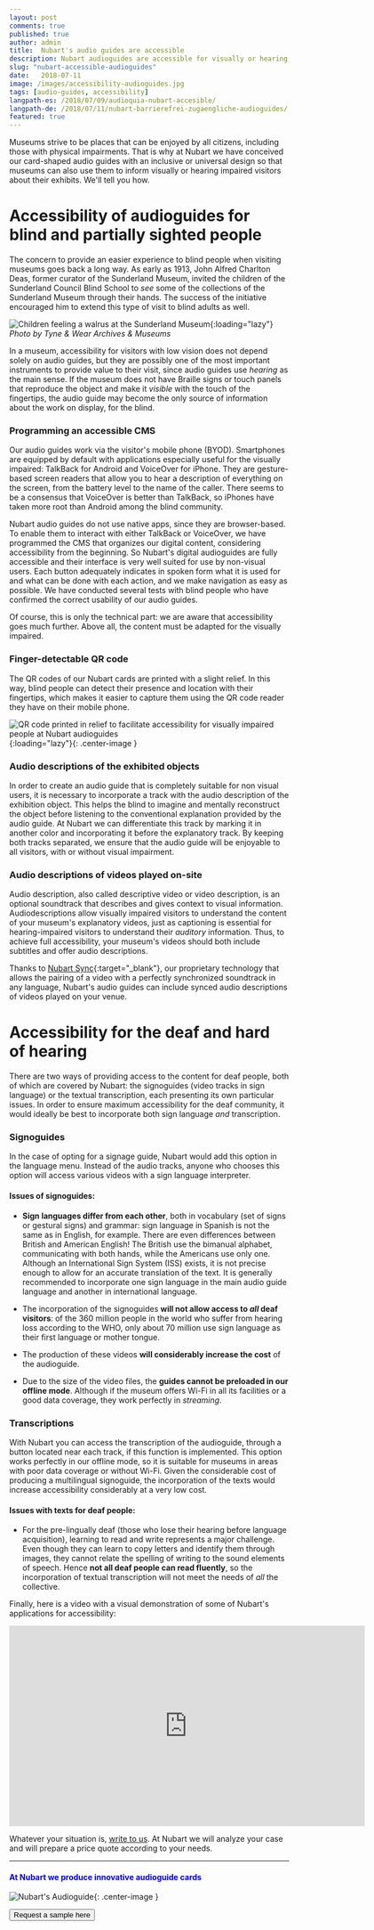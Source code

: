 ```yaml
---
layout: post 
comments: true 
published: true
author: admin
title:  Nubart's audio guides are accessible
description: Nubart audioguides are accessible for visually or hearing impaired museum visitors
slug: "nubart-accessible-audioguides"
date:   2018-07-11 
image: /images/accessibility-audioguides.jpg 
tags: [audio-guides, accessibility]
langpath-es: /2018/07/09/audioquia-nubart-accesible/
langpath-de: /2018/07/11/nubart-barrierefrei-zugaengliche-audioguides/
featured: true
---
```


Museums strive to be places that can be enjoyed by all citizens, including those with physical impairments. That is why at Nubart we have conceived
our card-shaped audio guides with an inclusive or universal design so that museums can also use them to inform visually or hearing impaired visitors
about their exhibits. We'll tell you how.

# Accessibility of audioguides for blind and partially sighted people

The concern to provide an easier experience to blind people when visiting museums goes back a long way. As early as 1913, John Alfred Charlton Deas,
former curator of the Sunderland Museum, invited the children of the Sunderland Council Blind School to *see* some of the collections of the
Sunderland Museum through their hands. The success of the initiative encouraged him to extend this type of visit to blind adults as well.

![Children feeling a walrus at the Sunderland Museum]({{site.baseurl}}/images/accessibility-sunderland-museum.jpg){:loading="lazy"}
*Photo by Tyne & Wear Archives & Museums*


In a museum, accessibility for visitors with low vision does not depend solely on audio guides, but they are possibly one of the most important
instruments to provide value to their visit, since audio guides use *hearing* as the main sense. If the museum does not have Braille signs or touch
panels that reproduce the object and make it *visible* with the touch of the fingertips, the audio guide may become the only source of information
about the work on display, for the blind. 

### Programming an accessible CMS

Our audio guides work via the visitor's mobile phone (BYOD). Smartphones are equipped by default with applications especially useful for the visually
impaired: TalkBack for Android and VoiceOver for iPhone. They are gesture-based screen readers that allow you to hear a description of everything on
the screen, from the battery level to the name of the caller. There seems to be a consensus that VoiceOver is better than TalkBack, so iPhones have
taken more root than Android among the blind community.

Nubart audio guides do not use native apps, since they are browser-based. To enable them to interact with either TalkBack or VoiceOver, we have
programmed the CMS that organizes our digital content, considering accessibility from the beginning. So Nubart's digital audioguides are fully
accessible and their interface is very well suited for use by non-visual users. Each button adequately indicates in spoken form what it is used for
and what can be done with each action, and we make navigation as easy as possible. We have conducted several tests with blind people who have
confirmed the correct usability of our audio guides.

Of course, this is only the technical part: we are aware that accessibility goes much further. Above all, the content must be adapted for the visually
impaired.

### Finger-detectable QR code

The QR codes of our Nubart cards are printed with a slight relief. In this way, blind people can detect their presence and location with their
fingertips, which makes it easier to capture them using the QR code reader they have on their mobile phone.

![QR code printed in relief to facilitate accessibility for visually impaired people at Nubart audioguides ]({{site.baseurl}}/images/qr-code-nubart-visually-impaired.jpg){:loading="lazy"}{: .center-image }


### Audio descriptions of the exhibited objects

In order to create an audio guide that is completely suitable for non visual users, it is necessary to incorporate a track with the audio description
of the exhibition object. This helps the blind to imagine and mentally reconstruct the object before listening to the conventional explanation
provided by the audio guide. At Nubart we can differentiate this track by marking it in another color and incorporating it before the explanatory
track. By keeping both tracks separated, we ensure that the audio guide will be enjoyable to all visitors, with or without visual impairment.

### Audio descriptions of videos played on-site

Audio description, also called descriptive video or video description, is an optional soundtrack that describes and gives context to visual information. Audiodescriptions allow visually impaired visitors to understand the content of your museum's explanatory videos, just as captioning is essential for hearing-impaired visitors to understand their *auditory* information. Thus, to achieve full accessibility, your museum's videos should both include subtitles and offer audio descriptions.

Thanks to [Nubart Sync](https://www.nubart.eu/audio-video-synchronisation.html){:target="_blank"}, our proprietary technology that allows the pairing of a video with a perfectly synchronized soundtrack in any language, Nubart's audio guides can include synced audio descriptions of videos played on your venue.

# Accessibility for the deaf and hard of hearing

There are two ways of providing access to the content for deaf people, both of which are covered by Nubart: the signoguides (video tracks in sign
language) or the textual transcription, each presenting its own particular issues. In order to ensure maximum accessibility for the deaf community, it
would ideally be best to incorporate both sign language *and* transcription.

### Signoguides

In the case of opting for a signage guide, Nubart would add this option in the language menu. Instead of the audio tracks, anyone who chooses this
option will access various videos with a sign language interpreter.

#### Issues of signoguides:

* **Sign languages differ from each other**, both in vocabulary (set of signs or gestural signs) and grammar: sign language in Spanish is not the same
  as in English, for example. There are even differences between British and American English! The British use the bimanual alphabet, communicating
  with both hands, while the Americans use only one. Although an International Sign System (ISS) exists, it is not precise enough to allow for an
  accurate translation of the text. It is generally recommended to incorporate one sign language in the main audio guide language and another in
  international language.

* The incorporation of the signoguides **will not allow access to *all* deaf visitors**: of the 360 million people in the world who suffer from
  hearing loss according to the WHO, only about 70 million use sign language as their first language or mother tongue.

* The production of these videos **will considerably increase the cost** of the audioguide.

* Due to the size of the video files, the **guides cannot be preloaded in our offline mode**. Although if the museum offers Wi-Fi in all its facilities or a good
  data coverage, they work perfectly in *streaming*.

### Transcriptions

With Nubart you can access the transcription of the audioguide, through a button located near each track, if this function is implemented. This option
works perfectly in our offline mode, so it
is suitable for museums in areas with poor data coverage or without Wi-Fi. Given the considerable cost of producing a multilingual signoguide, the
incorporation of the texts would increase accessibility considerably at a very low cost.

#### Issues with texts for deaf people:

* For the pre-lingually deaf (those who lose their hearing before language acquisition), learning to read and write represents a major challenge. Even
  though they can learn to copy letters and identify them through images, they cannot relate the spelling of writing to the sound elements of speech.
  Hence **not all deaf people can read fluently**, so the incorporation of textual transcription will not meet the needs of *all* the collective.

Finally, here is a video with a visual demonstration of some of Nubart's applications for accessibility:

<p><iframe src="https://player.vimeo.com/video/559591694?h=559591694" loading="lazy" width="640" height="360" frameborder="0" allowfullscreen></iframe></p>


Whatever your situation is, <a href="mailto:info@nubart.eu">write to us</a>. At Nubart we will analyze your case and will prepare a price quote
according to your needs.


***

#### <font color="blue">At Nubart we produce innovative audioguide cards</font>

![Nubart's Audioguide]({{site.baseurl}}/images/proceso-nubart.png){: .center-image }
<form action="../../../../../">
    <input type="submit" value="Request a sample here" />
</form>